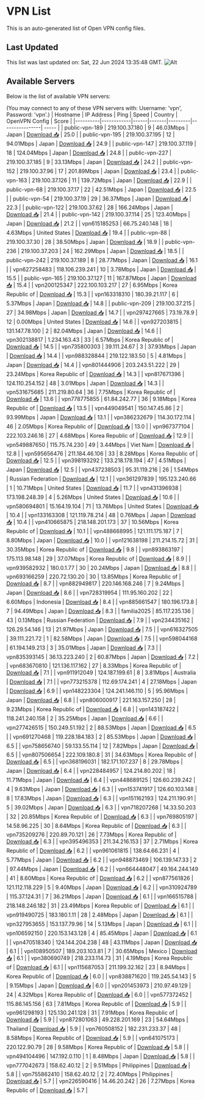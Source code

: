 # VPN List

This is an auto-generated list of Open VPN config files.

## Last Updated

This list was last updated on: Sat, 22 Jun 2024 13:35:48 GMT.
![Alt](https://repobeats.axiom.co/api/embed/186b98318ef1479477931607c1ad7d823f12451f.svg "Repobeats analytics image")

## Available Servers

Below is the list of available VPN servers:

(You may connect to any of these VPN servers with: Username: 'vpn', Password: 'vpn'.)
| Hostname | IP Address | Ping | Speed | Country | OpenVPN Config | Score |
|----------|------------|------|-------|---------|----------------| ----- |
| public-vpn-189 | 219.100.37.180 | 9 | 46.03Mbps | Japan | [Download 📥](./configs/server_0_JP.ovpn) | 25.0 |
| public-vpn-195 | 219.100.37.195 | 12 | 94.01Mbps | Japan | [Download 📥](./configs/server_1_JP.ovpn) | 24.9 |
| public-vpn-147 | 219.100.37.119 | 18 | 124.04Mbps | Japan | [Download 📥](./configs/server_2_JP.ovpn) | 24.8 |
| public-vpn-227 | 219.100.37.185 | 9 | 33.13Mbps | Japan | [Download 📥](./configs/server_3_JP.ovpn) | 24.2 |
| public-vpn-152 | 219.100.37.96 | 17 | 201.89Mbps | Japan | [Download 📥](./configs/server_4_JP.ovpn) | 23.4 |
| public-vpn-163 | 219.100.37.126 | 11 | 139.72Mbps | Japan | [Download 📥](./configs/server_5_JP.ovpn) | 22.9 |
| public-vpn-68 | 219.100.37.17 | 22 | 42.51Mbps | Japan | [Download 📥](./configs/server_6_JP.ovpn) | 22.5 |
| public-vpn-54 | 219.100.37.19 | 29 | 36.37Mbps | Japan | [Download 📥](./configs/server_7_JP.ovpn) | 22.3 |
| public-vpn-122 | 219.100.37.62 | 28 | 166.24Mbps | Japan | [Download 📥](./configs/server_8_JP.ovpn) | 21.4 |
| public-vpn-142 | 219.100.37.114 | 25 | 123.40Mbps | Japan | [Download 📥](./configs/server_9_JP.ovpn) | 21.2 |
| vpn615185253 | 66.75.240.148 | 18 | 4.63Mbps | United States | [Download 📥](./configs/server_10_US.ovpn) | 19.4 |
| public-vpn-88 | 219.100.37.30 | 28 | 38.50Mbps | Japan | [Download 📥](./configs/server_11_JP.ovpn) | 18.9 |
| public-vpn-236 | 219.100.37.203 | 24 | 162.29Mbps | Japan | [Download 📥](./configs/server_12_JP.ovpn) | 18.5 |
| public-vpn-242 | 219.100.37.189 | 8 | 28.77Mbps | Japan | [Download 📥](./configs/server_13_JP.ovpn) | 16.1 |
| vpn627258483 | 118.106.239.241 | 10 | 3.78Mbps | Japan | [Download 📥](./configs/server_14_JP.ovpn) | 15.5 |
| public-vpn-165 | 219.100.37.127 | 11 | 167.87Mbps | Japan | [Download 📥](./configs/server_15_JP.ovpn) | 15.4 |
| vpn200125347 | 222.100.103.217 | 27 | 6.95Mbps | Korea Republic of | [Download 📥](./configs/server_16_KR.ovpn) | 15.3 |
| vpn163318310 | 180.39.21.117 | 6 | 5.37Mbps | Japan | [Download 📥](./configs/server_17_JP.ovpn) | 14.8 |
| public-vpn-209 | 219.100.37.215 | 27 | 34.98Mbps | Japan | [Download 📥](./configs/server_18_JP.ovpn) | 14.7 |
| vpn297427665 | 73.19.78.9 | 12 | 0.00Mbps | United States | [Download 📥](./configs/server_19_US.ovpn) | 14.6 |
| vpn927203815 | 131.147.78.100 | 2 | 82.04Mbps | Japan | [Download 📥](./configs/server_20_JP.ovpn) | 14.6 |
| vpn302138817 | 1.234.163.43 | 33 | 6.57Mbps | Korea Republic of | [Download 📥](./configs/server_21_KR.ovpn) | 14.5 |
| vpn735800303 | 39.111.24.67 | 3 | 37.93Mbps | Japan | [Download 📥](./configs/server_22_JP.ovpn) | 14.4 |
| vpn988328844 | 219.122.183.50 | 5 | 4.81Mbps | Japan | [Download 📥](./configs/server_23_JP.ovpn) | 14.4 |
| vpn801444906 | 203.243.51.222 | 29 | 23.24Mbps | Korea Republic of | [Download 📥](./configs/server_24_KR.ovpn) | 14.3 |
| vpn817671396 | 124.110.254.152 | 48 | 3.01Mbps | Japan | [Download 📥](./configs/server_25_JP.ovpn) | 14.3 |
| vpn531675685 | 211.219.80.64 | 36 | 7.75Mbps | Korea Republic of | [Download 📥](./configs/server_26_KR.ovpn) | 13.6 |
| vpn778775855 | 61.84.242.77 | 36 | 9.18Mbps | Korea Republic of | [Download 📥](./configs/server_27_KR.ovpn) | 13.5 |
| vpn449049541 | 150.147.45.86 | 2 | 93.99Mbps | Japan | [Download 📥](./configs/server_28_JP.ovpn) | 13.1 |
| vpn386232679 | 114.30.172.114 | 46 | 2.05Mbps | Korea Republic of | [Download 📥](./configs/server_29_KR.ovpn) | 13.0 |
| vpn967377104 | 222.103.246.16 | 27 | 4.68Mbps | Korea Republic of | [Download 📥](./configs/server_30_KR.ovpn) | 12.9 |
| vpn549887650 | 115.75.74.230 | 49 | 3.44Mbps | Viet Nam | [Download 📥](./configs/server_31_VN.ovpn) | 12.8 |
| vpn595656476 | 211.184.46.106 | 33 | 8.28Mbps | Korea Republic of | [Download 📥](./configs/server_32_KR.ovpn) | 12.5 |
| vpn398193292 | 133.218.178.194 | 47 | 4.51Mbps | Japan | [Download 📥](./configs/server_33_JP.ovpn) | 12.5 |
| vpn437238503 | 95.31.119.216 | 26 | 1.54Mbps | Russian Federation | [Download 📥](./configs/server_34_RU.ovpn) | 12.1 |
| vpn361297839 | 195.123.240.66 | 1 | 10.71Mbps | United States | [Download 📥](./configs/server_35_US.ovpn) | 11.7 |
| vpn431396938 | 173.198.248.39 | 4 | 5.26Mbps | United States | [Download 📥](./configs/server_36_US.ovpn) | 10.6 |
| vpn580694801 | 15.164.19.104 | 71 | 13.76Mbps | United States | [Download 📥](./configs/server_37_US.ovpn) | 10.4 |
| vpn133163308 | 121.119.78.214 | 48 | 0.76Mbps | Japan | [Download 📥](./configs/server_38_JP.ovpn) | 10.4 |
| vpn410665875 | 218.148.201.173 | 37 | 10.56Mbps | Korea Republic of | [Download 📥](./configs/server_39_KR.ovpn) | 10.1 |
| vpn488668995 | 121.111.175.187 | 7 | 8.80Mbps | Japan | [Download 📥](./configs/server_40_JP.ovpn) | 10.0 |
| vpn121638198 | 211.214.15.72 | 31 | 30.35Mbps | Korea Republic of | [Download 📥](./configs/server_41_KR.ovpn) | 9.8 |
| vpn893863197 | 175.113.98.148 | 29 | 37.07Mbps | Korea Republic of | [Download 📥](./configs/server_42_KR.ovpn) | 8.9 |
| vpn939582932 | 180.0.1.77 | 30 | 20.24Mbps | Japan | [Download 📥](./configs/server_43_JP.ovpn) | 8.8 |
| vpn693166259 | 220.72.130.20 | 30 | 13.85Mbps | Korea Republic of | [Download 📥](./configs/server_44_KR.ovpn) | 8.7 |
| vpn882949817 | 220.146.168.246 | 7 | 9.24Mbps | Japan | [Download 📥](./configs/server_45_JP.ovpn) | 8.6 |
| vpn728319954 | 111.95.160.202 | 22 | 6.60Mbps | Indonesia | [Download 📥](./configs/server_46_ID.ovpn) | 8.4 |
| vpn885661547 | 180.196.173.8 | 7 | 94.49Mbps | Japan | [Download 📥](./configs/server_47_JP.ovpn) | 8.3 |
| familia2025 | 85.117.235.136 | 43 | 0.13Mbps | Russian Federation | [Download 📥](./configs/server_48_RU.ovpn) | 7.9 |
| vpn234435162 | 126.29.54.146 | 13 | 21.97Mbps | Japan | [Download 📥](./configs/server_49_JP.ovpn) | 7.5 |
| vpn616327505 | 39.111.221.72 | 1 | 82.58Mbps | Japan | [Download 📥](./configs/server_50_JP.ovpn) | 7.5 |
| vpn598044168 | 61.194.149.213 | 3 | 35.01Mbps | Japan | [Download 📥](./configs/server_51_JP.ovpn) | 7.3 |
| vpn835393145 | 36.13.223.240 | 2 | 60.87Mbps | Japan | [Download 📥](./configs/server_52_JP.ovpn) | 7.2 |
| vpn683670810 | 121.136.117.162 | 27 | 8.33Mbps | Korea Republic of | [Download 📥](./configs/server_53_KR.ovpn) | 7.1 |
| vpn911912049 | 124.187.199.61 | 8 | 3.81Mbps | Australia | [Download 📥](./configs/server_54_AU.ovpn) | 7.1 |
| vpn773215378 | 112.69.174.241 | 4 | 27.18Mbps | Japan | [Download 📥](./configs/server_55_JP.ovpn) | 6.9 |
| vpn148223304 | 124.241.146.110 | 5 | 95.96Mbps | Japan | [Download 📥](./configs/server_56_JP.ovpn) | 6.8 |
| vpn806000917 | 221.163.157.250 | 28 | 9.23Mbps | Korea Republic of | [Download 📥](./configs/server_57_KR.ovpn) | 6.8 |
| vpn143187422 | 118.241.240.158 | 2 | 35.25Mbps | Japan | [Download 📥](./configs/server_58_JP.ovpn) | 6.6 |
| vpn277426515 | 150.249.51.192 | 2 | 88.53Mbps | Japan | [Download 📥](./configs/server_59_JP.ovpn) | 6.5 |
| vpn691270468 | 119.228.184.183 | 2 | 85.53Mbps | Japan | [Download 📥](./configs/server_60_JP.ovpn) | 6.5 |
| vpn758656740 | 59.133.55.114 | 12 | 7.82Mbps | Japan | [Download 📥](./configs/server_61_JP.ovpn) | 6.5 |
| vpn807506654 | 222.109.180.8 | 31 | 34.63Mbps | Korea Republic of | [Download 📥](./configs/server_62_KR.ovpn) | 6.5 |
| vpn368196031 | 182.171.107.237 | 8 | 29.78Mbps | Japan | [Download 📥](./configs/server_63_JP.ovpn) | 6.4 |
| vpn228484957 | 124.214.80.202 | 18 | 11.71Mbps | Japan | [Download 📥](./configs/server_64_JP.ovpn) | 6.4 |
| vpn448689125 | 126.60.239.242 | 4 | 9.63Mbps | Japan | [Download 📥](./configs/server_65_JP.ovpn) | 6.3 |
| vpn153741917 | 126.60.103.148 | 8 | 17.83Mbps | Japan | [Download 📥](./configs/server_66_JP.ovpn) | 6.3 |
| vpn151162193 | 124.211.190.91 | 5 | 39.02Mbps | Japan | [Download 📥](./configs/server_67_JP.ovpn) | 6.3 |
| vpn718207268 | 14.33.50.203 | 32 | 20.85Mbps | Korea Republic of | [Download 📥](./configs/server_68_KR.ovpn) | 6.3 |
| vpn769805197 | 14.58.96.225 | 30 | 8.64Mbps | Korea Republic of | [Download 📥](./configs/server_69_KR.ovpn) | 6.3 |
| vpn735209276 | 220.89.70.121 | 26 | 7.73Mbps | Korea Republic of | [Download 📥](./configs/server_70_KR.ovpn) | 6.3 |
| vpn395496353 | 211.34.216.153 | 37 | 2.71Mbps | Korea Republic of | [Download 📥](./configs/server_71_KR.ovpn) | 6.2 |
| vpn961061815 | 138.64.66.231 | 4 | 5.77Mbps | Japan | [Download 📥](./configs/server_72_JP.ovpn) | 6.2 |
| vpn948873469 | 106.139.147.33 | 2 | 97.44Mbps | Japan | [Download 📥](./configs/server_73_JP.ovpn) | 6.2 |
| vpn664448047 | 49.164.244.149 | 41 | 8.60Mbps | Korea Republic of | [Download 📥](./configs/server_74_KR.ovpn) | 6.2 |
| vpn877561826 | 121.112.118.229 | 5 | 9.40Mbps | Japan | [Download 📥](./configs/server_75_JP.ovpn) | 6.2 |
| vpn310924789 | 115.37.124.31 | 7 | 36.21Mbps | Japan | [Download 📥](./configs/server_76_JP.ovpn) | 6.1 |
| vpn166515788 | 218.148.246.182 | 31 | 23.49Mbps | Korea Republic of | [Download 📥](./configs/server_77_KR.ovpn) | 6.1 |
| vpn919490725 | 183.180.1.11 | 28 | 2.48Mbps | Japan | [Download 📥](./configs/server_78_JP.ovpn) | 6.1 |
| vpn327953655 | 153.137.79.96 | 14 | 5.13Mbps | Japan | [Download 📥](./configs/server_79_JP.ovpn) | 6.1 |
| vpn106592150 | 220.153.143.128 | 4 | 85.45Mbps | Japan | [Download 📥](./configs/server_80_JP.ovpn) | 6.1 |
| vpn470518340 | 124.144.204.238 | 48 | 43.11Mbps | Japan | [Download 📥](./configs/server_81_JP.ovpn) | 6.1 |
| vpn108950507 | 189.203.103.81 | 7 | 30.65Mbps | Mexico | [Download 📥](./configs/server_82_MX.ovpn) | 6.1 |
| vpn380690749 | 218.233.114.73 | 31 | 4.19Mbps | Korea Republic of | [Download 📥](./configs/server_83_KR.ovpn) | 6.1 |
| vpn115687053 | 211.199.32.162 | 23 | 8.94Mbps | Korea Republic of | [Download 📥](./configs/server_84_KR.ovpn) | 6.0 |
| vpn838871620 | 119.245.54.143 | 5 | 9.15Mbps | Japan | [Download 📥](./configs/server_85_JP.ovpn) | 6.0 |
| vpn201453973 | 210.97.49.129 | 24 | 4.32Mbps | Korea Republic of | [Download 📥](./configs/server_86_KR.ovpn) | 6.0 |
| vpn577372452 | 115.86.145.156 | 63 | 7.81Mbps | Korea Republic of | [Download 📥](./configs/server_87_KR.ovpn) | 5.9 |
| vpn961298193 | 125.130.241.128 | 31 | 7.91Mbps | Korea Republic of | [Download 📥](./configs/server_88_KR.ovpn) | 5.9 |
| vpn872801063 | 49.228.201.169 | 23 | 54.64Mbps | Thailand | [Download 📥](./configs/server_89_TH.ovpn) | 5.9 |
| vpn760508152 | 182.231.233.37 | 48 | 8.58Mbps | Korea Republic of | [Download 📥](./configs/server_90_KR.ovpn) | 5.9 |
| vpn641075173 | 220.122.90.79 | 28 | 9.58Mbps | Korea Republic of | [Download 📥](./configs/server_91_KR.ovpn) | 5.8 |
| vpn494104496 | 147.192.0.110 | 1 | 8.48Mbps | Japan | [Download 📥](./configs/server_92_JP.ovpn) | 5.8 |
| vpn777042673 | 158.62.40.12 | 2 | 9.51Mbps | Philippines | [Download 📥](./configs/server_93_PH.ovpn) | 5.8 |
| vpn755862410 | 158.62.40.12 | 2 | 72.40Mbps | Philippines | [Download 📥](./configs/server_94_PH.ovpn) | 5.7 |
| vpn226590416 | 14.46.20.242 | 26 | 7.27Mbps | Korea Republic of | [Download 📥](./configs/server_95_KR.ovpn) | 5.7 |
